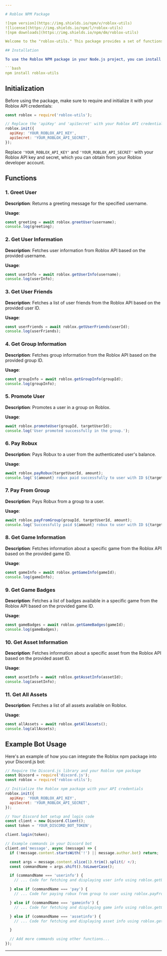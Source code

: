 ```yaml
---

# Roblox NPM Package

![npm version](https://img.shields.io/npm/v/roblox-utils)
![license](https://img.shields.io/npm/l/roblox-utils)
![npm downloads](https://img.shields.io/npm/dm/roblox-utils)

Welcome to the "roblox-utils." This package provides a set of functions to interact with the Roblox API and perform various operations related to groups, games, users, and assets.

## Installation

To use the Roblox NPM package in your Node.js project, you can install it via npm:

```bash
npm install roblox-utils
```

## Initialization

Before using the package, make sure to require and initialize it with your Roblox API credentials:

```javascript
const roblox = require('roblox-utils');

// Replace the 'apiKey' and 'apiSecret' with your Roblox API credentials
roblox.init({
  apiKey: 'YOUR_ROBLOX_API_KEY',
  apiSecret: 'YOUR_ROBLOX_API_SECRET',
});
```

Replace `'YOUR_ROBLOX_API_KEY'` and `'YOUR_ROBLOX_API_SECRET'` with your Roblox API key and secret, which you can obtain from your Roblox developer account.

## Functions

### 1. Greet User

**Description**: Returns a greeting message for the specified username.

**Usage**:
```javascript
const greeting = await roblox.greetUser(username);
console.log(greeting);
```

### 2. Get User Information

**Description**: Fetches user information from Roblox API based on the provided username.

**Usage**:
```javascript
const userInfo = await roblox.getUserInfo(username);
console.log(userInfo);
```

### 3. Get User Friends

**Description**: Fetches a list of user friends from the Roblox API based on the provided user ID.

**Usage**:
```javascript
const userFriends = await roblox.getUserFriends(userId);
console.log(userFriends);
```

### 4. Get Group Information

**Description**: Fetches group information from the Roblox API based on the provided group ID.

**Usage**:
```javascript
const groupInfo = await roblox.getGroupInfo(groupId);
console.log(groupInfo);
```

### 5. Promote User

**Description**: Promotes a user in a group on Roblox.

**Usage**:
```javascript
await roblox.promoteUser(groupId, targetUserId);
console.log('User promoted successfully in the group.');
```

### 6. Pay Robux

**Description**: Pays Robux to a user from the authenticated user's balance.

**Usage**:
```javascript
await roblox.payRobux(targetUserId, amount);
console.log(`${amount} robux paid successfully to user with ID ${targetUserId}.`);
```

### 7. Pay From Group

**Description**: Pays Robux from a group to a user.

**Usage**:
```javascript
await roblox.payFromGroup(groupId, targetUserId, amount);
console.log(`Successfully paid ${amount} robux to user with ID ${targetUserId} from the group.`);
```

### 8. Get Game Information

**Description**: Fetches information about a specific game from the Roblox API based on the provided game ID.

**Usage**:
```javascript
const gameInfo = await roblox.getGameInfo(gameId);
console.log(gameInfo);
```

### 9. Get Game Badges

**Description**: Fetches a list of badges available in a specific game from the Roblox API based on the provided game ID.

**Usage**:
```javascript
const gameBadges = await roblox.getGameBadges(gameId);
console.log(gameBadges);
```

### 10. Get Asset Information

**Description**: Fetches information about a specific asset from the Roblox API based on the provided asset ID.

**Usage**:
```javascript
const assetInfo = await roblox.getAssetInfo(assetId);
console.log(assetInfo);
```

### 11. Get All Assets

**Description**: Fetches a list of all assets available on Roblox.

**Usage**:
```javascript
const allAssets = await roblox.getAllAssets();
console.log(allAssets);
```

## Example Bot Usage

Here's an example of how you can integrate the Roblox npm package into your Discord.js bot:

```javascript
// Require the Discord.js library and your Roblox npm package
const Discord = require('discord.js');
const roblox = require('roblox-utils');

// Initialize the Roblox npm package with your API credentials
roblox.init({
  apiKey: 'YOUR_ROBLOX_API_KEY',
  apiSecret: 'YOUR_ROBLOX_API_SECRET',
});

// Your Discord bot setup and login code
const client = new Discord.Client();
const token = 'YOUR_DISCORD_BOT_TOKEN';

client.login(token);

// Example commands in your Discord bot
client.on('message', async (message) => {
  if (!message.content.startsWith('!') || message.author.bot) return;

  const args = message.content.slice(1).trim().split(/ +/);
  const commandName = args.shift().toLowerCase();

  if (commandName === 'userinfo') {
    // ... Code for fetching and displaying user info using roblox.getUserInfo() ...

  } else if (commandName === 'pay') {
    // ... Code for paying robux from group to user using roblox.payFromGroup() ...

  } else if (commandName === 'gameinfo') {
    // ... Code for fetching and displaying game info using roblox.getGameInfo() ...

  } else if (commandName === 'assetinfo') {
    // ... Code for fetching and displaying asset info using roblox.getAssetInfo() ...

  }

  // Add more commands using other functions...
});
```

---
```

